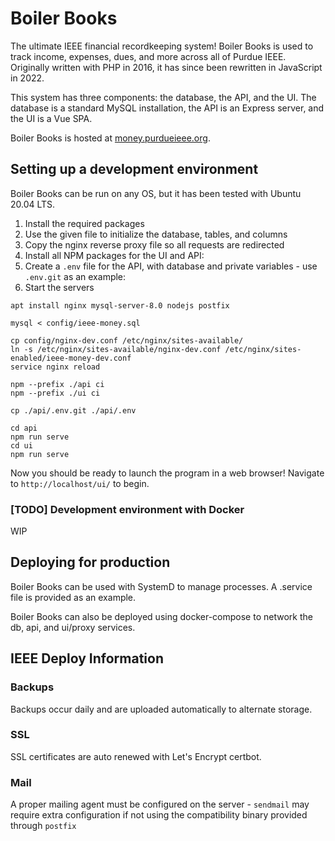# Boiler Books

The ultimate IEEE financial recordkeeping system! Boiler Books is used to track income, expenses, dues, and more across all of Purdue IEEE. Originally written with PHP in 2016, it has since been rewritten in JavaScript in 2022.

This system has three components: the database, the API, and the UI. The database is a standard MySQL installation, the API is an Express server, and the UI is a Vue SPA.

Boiler Books is hosted at [money.purdueieee.org](https://money.purdueieee.org).

## Setting up a development environment

Boiler Books can be run on any OS, but it has been tested with Ubuntu 20.04 LTS.

1. Install the required packages
2. Use the given file to initialize the database, tables, and columns
3. Copy the nginx reverse proxy file so all requests are redirected
4. Install all NPM packages for the UI and API:
5. Create a `.env` file for the API, with database and private variables - use `.env.git` as an example:
6. Start the servers

```
apt install nginx mysql-server-8.0 nodejs postfix

mysql < config/ieee-money.sql

cp config/nginx-dev.conf /etc/nginx/sites-available/
ln -s /etc/nginx/sites-available/nginx-dev.conf /etc/nginx/sites-enabled/ieee-money-dev.conf
service nginx reload

npm --prefix ./api ci
npm --prefix ./ui ci

cp ./api/.env.git ./api/.env

cd api
npm run serve
cd ui
npm run serve
```

Now you should be ready to launch the program in a web browser! Navigate to `http://localhost/ui/` to begin.

### \[TODO\] Development environment with Docker

WIP

## Deploying for production

Boiler Books can be used with SystemD to manage processes. A .service file is provided as an example.

Boiler Books can also be deployed using docker-compose to network the db, api, and ui/proxy services.

## IEEE Deploy Information

### Backups

Backups occur daily and are uploaded automatically to alternate storage.

### SSL

SSL certificates are auto renewed with Let's Encrypt certbot.

### Mail

A proper mailing agent must be configured on the server - `sendmail` may require extra configuration if not using the compatibility binary provided through `postfix`
